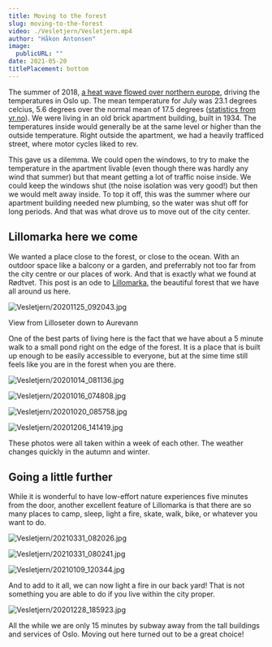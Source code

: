 ```yaml
---
title: Moving to the forest
slug: moving-to-the-forest
video: ./Vesletjern/Vesletjern.mp4
author: "Håkon Antonsen"
image:
  publicURL: ""
date: 2021-05-20
titlePlacement: bottom
---
```


The summer of 2018, [a heat wave flowed over northern europe](https://hess.copernicus.org/articles/24/5621/2020/), driving the temperatures in Oslo up. The mean temperature for July was 23.1 degrees celcius, 5.6 degrees over the normal mean of 17.5 degrees ([statistics from yr.no](https://www.yr.no/nb/historikk/graf/1-72837/Norge/Oslo/Oslo/Oslo?q=2018-07)). We were living in an old brick apartment building, built in 1934. The temperatures inside would generally be at the same level or higher than the outside temperature. Right outside the apartment, we had a heavily trafficed street, where motor cycles liked to rev.

This gave us a dilemma. We could open the windows, to try to make the temperature in the apartment livable (even though there was hardly any wind that summer) but that meant getting a lot of traffic noise inside. We could keep the windows shut (the noise isolation was very good!) but then we would melt away inside. To top it off, this was the summer where our apartment building needed new plumbing, so the water was shut off for long periods. And that was what drove us to move out of the city center.

## Lillomarka here we come

We wanted a place close to the forest, or close to the ocean. With an outdoor space like a balcony or a garden, and preferrably not too far from the city centre or our places of work. And that is exactly what we found at Rødtvet. This post is an ode to [Lillomarka](https://no.wikipedia.org/wiki/Lillomarka), the beautiful forest that we have all around us here. 

![Vesletjern/20201125_092043.jpg](Vesletjern/20201125_092043.jpg)

View from Lilloseter down to Aurevann

One of the best parts of living here is the fact that we have about a 5 minute walk to a small pond right on the edge of the forest. It is a place that is built up enough to be easily accessible to everyone, but at the sime time still feels like you are in the forest when you are there.

![Vesletjern/20201014_081136.jpg](Vesletjern/20201014_081136.jpg)

![Vesletjern/20201016_074808.jpg](Vesletjern/20201016_074808.jpg)

![Vesletjern/20201020_085758.jpg](Vesletjern/20201020_085758.jpg)

![Vesletjern/20201206_141419.jpg](Vesletjern/20201206_141419.jpg)

These photos were all taken within a week of each other. The weather changes quickly in the autumn and winter.

## Going a little further

While it is wonderful to have low-effort nature experiences five minutes from the door, another excellent feature of Lillomarka is that there are so many places to camp, sleep, light a fire, skate, walk, bike, or whatever you want to do. 

![Vesletjern/20210331_082026.jpg](Vesletjern/20210331_082026.jpg)

![Vesletjern/20210331_080241.jpg](Vesletjern/20210331_080241.jpg)

![Vesletjern/20210109_120344.jpg](Vesletjern/20210109_120344.jpg)

And to add to it all, we can now light a fire in our back yard! That is not something you are able to do if you live within the city proper.

![Vesletjern/20201228_185923.jpg](Vesletjern/20201228_185923.jpg)

All the while we are only 15 minutes by subway away from the tall buildings and services of Oslo. Moving out here turned out to be a great choice!